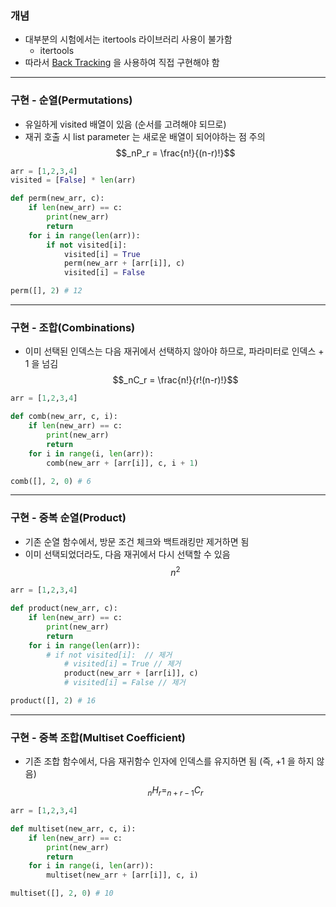 ### 개념

* 대부분의 시험에서는 itertools 라이브러리 사용이 불가함
	* itertools 
* 따라서 [Back Tracking](./BackTracking.md) 을 사용하여 직접 구현해야 함


---
### 구현 - 순열(Permutations)

* 유일하게 visited 배열이 있음 (순서를 고려해야 되므로)
* 재귀 호출 시 list parameter 는 새로운 배열이 되어야하는 점 주의
$$_nP_r = \frac{n!}{(n-r)!}$$

```Python
arr = [1,2,3,4]
visited = [False] * len(arr)

def perm(new_arr, c):
	if len(new_arr) == c:
		print(new_arr)
		return
	for i in range(len(arr)):
		if not visited[i]:
			visited[i] = True
			perm(new_arr + [arr[i]], c)
			visited[i] = False

perm([], 2) # 12
```


---
### 구현 - 조합(Combinations)

* 이미 선택된 인덱스는 다음 재귀에서 선택하지 않아야 하므로, 파라미터로 인덱스 + 1 을 넘김
$$_nC_r = \frac{n!}{r!(n-r)!}$$

```python
arr = [1,2,3,4]

def comb(new_arr, c, i):
	if len(new_arr) == c:
		print(new_arr)
		return
	for i in range(i, len(arr)):
		comb(new_arr + [arr[i]], c, i + 1)

comb([], 2, 0) # 6
```


---
### 구현 - 중복 순열(Product)

* 기존 순열 함수에서, 방문 조건 체크와 백트래킹만 제거하면 됨
* 이미 선택되었더라도, 다음 재귀에서 다시 선택할 수 있음
$$n^2$$

```python
arr = [1,2,3,4]

def product(new_arr, c):
	if len(new_arr) == c:
		print(new_arr)
		return
	for i in range(len(arr)):
		# if not visited[i]:  // 제거
			# visited[i] = True // 제거
			product(new_arr + [arr[i]], c)
			# visited[i] = False // 제거

product([], 2) # 16
```


---
### 구현 - 중복 조합(Multiset Coefficient)

* 기존 조합 함수에서, 다음 재귀함수 인자에 인덱스를 유지하면 됨 (즉, +1 을 하지 않음)
$$_nH_r = _{n+r-1}C_{r}$$
```python
arr = [1,2,3,4]

def multiset(new_arr, c, i):
	if len(new_arr) == c:
		print(new_arr)
		return
	for i in range(i, len(arr)):
		multiset(new_arr + [arr[i]], c, i)

multiset([], 2, 0) # 10
```
